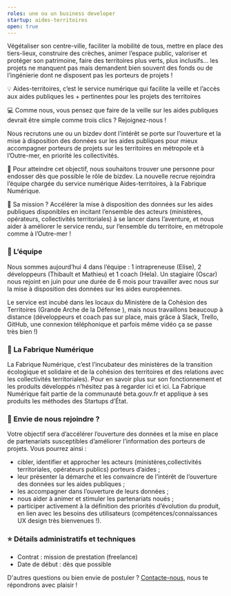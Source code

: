 ```yaml
---
roles: une ou un business developer
startup: aides-territoires
open: true
---
```


Végétaliser son centre-ville, faciliter la mobilité de tous, mettre en place des tiers-lieux, construire des crèches, animer l’espace public, valoriser et protéger son patrimoine, faire des territoires plus verts, plus inclusifs... les projets ne manquent pas mais demandent bien souvent des fonds ou de l’ingénierie dont ne disposent pas les porteurs de projets !

💡 Aides-territoires, c’est le service numérique qui facilite la veille et l’accès aux aides publiques les + pertinentes pour les projets des territoires

💻 Comme nous, vous pensez que faire de la veille sur les aides publiques devrait être simple comme trois clics ? Rejoignez-nous !

Nous recrutons une ou un bizdev dont l'intérêt se porte sur l’ouverture et la mise à disposition des données sur les aides publiques pour mieux accompagner porteurs de projets sur les territoires en métropole et à l’Outre-mer, en priorité les collectivités.

💎 Pour atteindre cet objectif, nous souhaitons trouver une personne pour endosser dès que possible le rôle de bizdev. La nouvelle recrue rejoindra l’équipe chargée du service numérique Aides-territoires, à la Fabrique Numérique.

🚀 Sa mission ? Accélérer la mise à disposition des données sur les aides publiques disponibles en incitant l’ensemble des acteurs (ministères, opérateurs, collectivités territoriales) à se lancer dans l’aventure, et nous aider à améliorer le service rendu, sur l’ensemble du territoire, en métropole comme à l’Outre-mer !

### 👋 L’équipe
Nous sommes aujourd’hui 4 dans l’équipe : 1 intrapreneuse (Elise), 2 développeurs (Thibault et Mathieu) et 1 coach (Hela). Un stagiaire (Oscar) nous rejoint en juin pour une durée de 6 mois pour travailler avec nous sur la mise à disposition des données sur les aides européennes.

Le service est incubé dans les locaux du Ministère de la Cohésion des Territoires (Grande Arche de la Défense ), mais nous travaillons beaucoup à distance (développeurs et coach pas sur place, mais grâce à Slack, Trello, GitHub, une connexion téléphonique et parfois même vidéo ça se passe très bien !)  

### 🔌 La Fabrique Numérique
La Fabrique Numérique, c’est l’incubateur des ministères de la transition écologique et solidaire et de la cohésion des territoires et des relations avec les collectivités territoriales). Pour en savoir plus sur son fonctionnement et les produits développés n’hésitez pas à regarder ici et ici.
La Fabrique Numérique fait partie de la communauté beta.gouv.fr et applique à ses produits les méthodes des Startups d’État.

### 💎 Envie de nous rejoindre ?
Votre objectif sera d’accélérer l’ouverture des données et la mise en place de partenariats  susceptibles d’améliorer l’information des porteurs de projets.
Vous pourrez ainsi :
- cibler, identifier et approcher les acteurs (ministères,collectivités territoriales, opérateurs publics) porteurs d’aides ;
- leur présenter la démarche et les convaincre de l’intérêt de l’ouverture des données sur les aides publiques ;
- les accompagner dans l’ouverture de leurs données ;
- nous aider à animer et stimuler les partenariats noués ;
- participer activement à la définition des priorités d’évolution du produit, en lien avec les besoins des utilisateurs (compétences/connaissances UX design très bienvenues !).

### ⭐ Détails administratifs et techniques
- Contrat : mission de prestation (freelance)
- Date de début : dès que possible

D'autres questions ou bien envie de postuler ? [Contacte-nous](mailto:aides-territoires@beta.gouv.fr), nous te répondrons avec plaisir !
